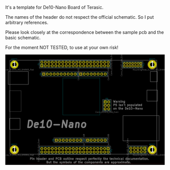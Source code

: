 


It's a template for De10-Nano Board of Terasic.

The names of the header do not respect the official schematic.
So I put arbitrary references.

Please look closely at the correspondence between the sample pcb and the basic schematic.

For the moment NOT TESTED, to use at your own risk!

![alt text](https://github.com/sansors/Kicad_Template/blob/master/De10-Nano_Template/meta/brd.png)

